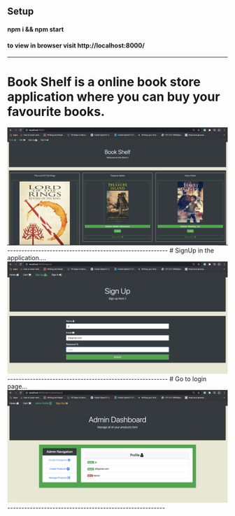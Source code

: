 ## Setup

#### npm i && npm start

#### to view in browser visit http://localhost:8000/

--------------------------------------------------------
# Book Shelf is a online book store application where you can buy your favourite books.

<img src="images/s1.png" />
---------------------------------------------------------
# SignUp in the application....

<img src="images/s2.png" />
---------------------------------------------------------
# Go to login page...

<img src="images/s3.png" />
--------------------------------------------------------

